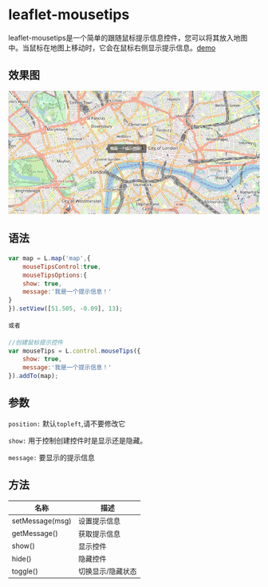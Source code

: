 # leaflet-mousetips

leaflet-mousetips是一个简单的跟随鼠标提示信息控件，您可以将其放入地图中。当鼠标在地图上移动时，它会在鼠标右侧显示提示信息。[demo](http://examples.panzhiyue.website/leaflet/mousetips/index.html)

## 效果图

![1621501010621](README.assets/1621501010621.png)

## 语法 

```javascript
var map = L.map('map',{
    mouseTipsControl:true,
    mouseTipsOptions:{
    show: true,
    message:'我是一个提示信息！'
}
}).setView([51.505, -0.09], 13);

或者

//创建鼠标提示控件
var mouseTips = L.control.mouseTips({
    show: true,
    message:'我是一个提示信息！'
}).addTo(map);
```

## 参数

`position:` 默认`topleft`,请不要修改它

`show:` 用于控制创建控件时是显示还是隐藏。

`message:` 要显示的提示信息

## 方法

| 名称            | 描述              |
| --------------- | ----------------- |
| setMessage(msg) | 设置提示信息      |
| getMessage()    | 获取提示信息      |
| show()          | 显示控件          |
| hide()          | 隐藏控件          |
| toggle()        | 切换显示/隐藏状态 |

